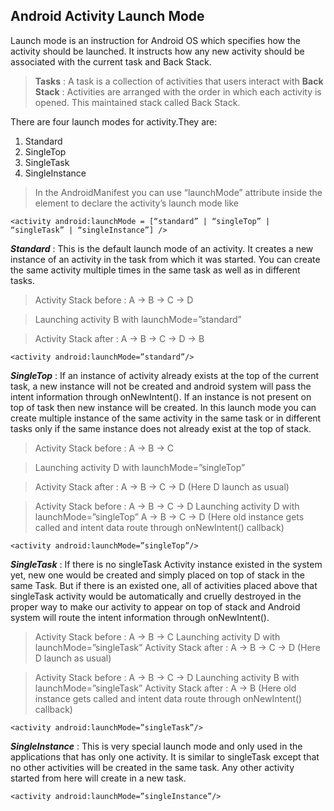## Android Activity Launch Mode

Launch mode is an instruction for Android OS which specifies how the activity should be launched. It instructs how any new activity should be associated with the current task and Back Stack.
> **Tasks** : A task is a collection of activities that users interact with
> **Back Stack** : Activities are arranged with the order in which each activity is opened. This maintained stack called Back Stack.

There are four launch modes for activity.They are:
1. Standard
2. SingleTop
3. SingleTask
4. SingleInstance

> In the AndroidManifest you can use “launchMode” attribute inside the <activity> element to declare the activity’s launch mode like

    <activity android:launchMode = [“standard” | “singleTop” | “singleTask” | “singleInstance”] />

***Standard*** : This is the default launch mode of an activity. It creates a new instance of an activity in the task from which it was started. You can create the same activity multiple times in the same task as well as in different tasks.

> Activity Stack before : A -> B -> C -> D 

> Launching activity B with launchMode=”standard”

> Activity Stack after : A -> B -> C -> D -> B

    <activity android:launchMode=”standard”/>

***SingleTop*** : If an instance of activity already exists at the top of the current task, a new instance will not be created and android system will pass the intent information through onNewIntent(). If an instance is not present on top of task then new instance will be created. In this launch mode you can create multiple instance of the same activity in the same task or in different tasks only if the same instance does not already exist at the top of stack.

> Activity Stack before : A -> B -> C

> Launching activity D with launchMode=”singleTop” 

> Activity Stack after : A -> B -> C -> D (Here D launch as usual)

> Activity Stack before : A -> B -> C -> D
> Launching activity D with launchMode=”singleTop” 
> A -> B -> C -> D (Here old instance gets called and intent data route through onNewIntent() callback)

    <activity android:launchMode=”singleTop”/>

***SingleTask*** : If there is no singleTask Activity instance existed in the system yet, new one would be created and simply placed on top of stack in the same Task. But if there is an existed one, all of activities placed above that singleTask activity would be automatically and cruelly destroyed in the proper way to make our activity to appear on top of stack and Android system will route the intent information through onNewIntent().

> Activity Stack before : A -> B -> C
> Launching activity D with launchMode=”singleTask” 
> Activity Stack after : A -> B -> C -> D (Here D launch as usual)

> Activity Stack before : A -> B -> C -> D
> Launching activity B with launchMode=”singleTask” 
> Activity Stack after : A -> B (Here old instance gets called and intent data route through onNewIntent() callback)

    <activity android:launchMode=”singleTask”/>
***SingleInstance*** : This is very special launch mode and only used in the applications that has only one activity. It is similar to singleTask except that no other activities will be created in the same task. Any other activity started from here will create in a new task. 

    <activity android:launchMode=”singleInstance”/>
